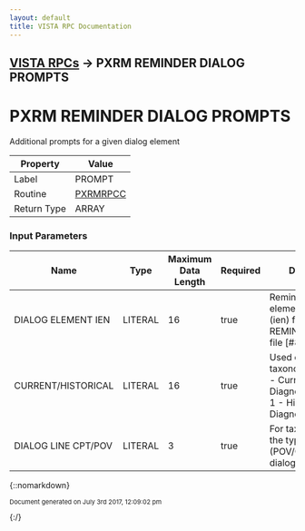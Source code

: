 ```yaml
---
layout: default
title: VISTA RPC Documentation
---
```


## [VISTA RPCs](TableOfContents) &#8594; PXRM REMINDER DIALOG PROMPTS
# PXRM REMINDER DIALOG PROMPTS

Additional prompts for a given dialog element

Property | Value
--- | ---
Label | PROMPT
Routine | [PXRMRPCC](http://code.osehra.org/dox/Routine_PXRMRPCC_source.html)
Return Type | ARRAY


### Input Parameters

Name | Type | Maximum Data Length | Required | Description
--- | --- | --- | --- | ---
DIALOG ELEMENT IEN | LITERAL | 16 | true | Reminder dialog element identifier (ien) from REMINDER DIALOG file [#801.41]
CURRENT/HISTORICAL | LITERAL | 16 | true | Used only for taxonomy dialogs.   0 - Current Diagnosis/Procedure 1 - Historical Diagnosis/Procedure
DIALOG LINE CPT/POV | LITERAL | 3 | true | For taxonomy dialog the type of finding (POV/CPT) for this dialog line



{::nomarkdown} <br/><p style="font-size: 11px">Document generated on July 3rd 2017, 12:09:02 pm</p>{:/}